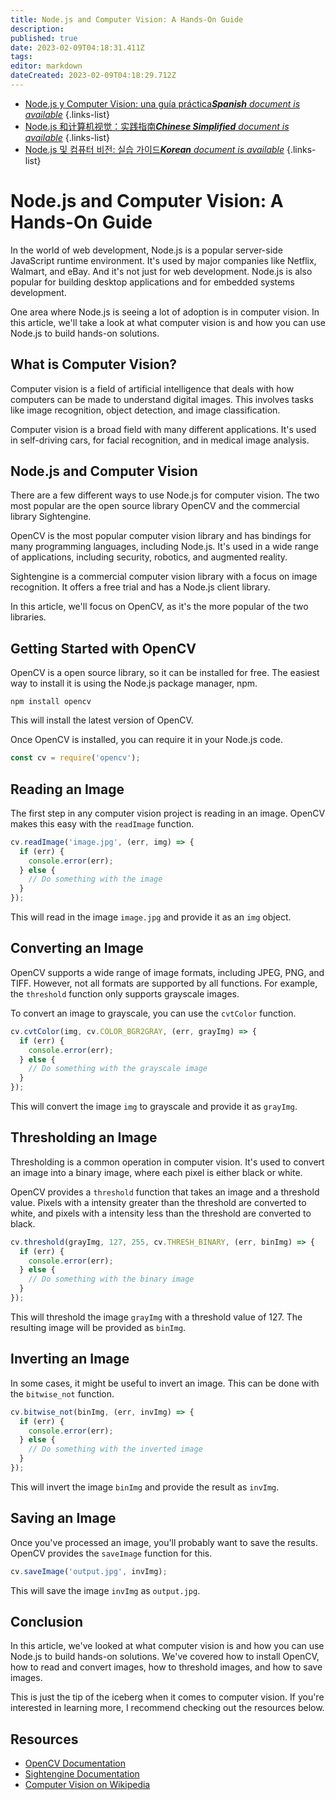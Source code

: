 ```yaml
---
title: Node.js and Computer Vision: A Hands-On Guide
description: 
published: true
date: 2023-02-09T04:18:31.411Z
tags: 
editor: markdown
dateCreated: 2023-02-09T04:18:29.712Z
---
```


- [Node.js y Computer Vision: una guía práctica***Spanish** document is available*](/es/Knowledge-base/Nodejs/node-js-and-computer-vision-a-hands-on-guide)
{.links-list}
- [Node.js 和计算机视觉：实践指南***Chinese Simplified** document is available*](/zh/Knowledge-base/Nodejs/node-js-and-computer-vision-a-hands-on-guide)
{.links-list}
- [Node.js 및 컴퓨터 비전: 실습 가이드***Korean** document is available*](/ko/Knowledge-base/Nodejs/node-js-and-computer-vision-a-hands-on-guide)
{.links-list}


# Node.js and Computer Vision: A Hands-On Guide

In the world of web development, Node.js is a popular server-side JavaScript runtime environment. It's used by major companies like Netflix, Walmart, and eBay. And it's not just for web development. Node.js is also popular for building desktop applications and for embedded systems development.

One area where Node.js is seeing a lot of adoption is in computer vision. In this article, we'll take a look at what computer vision is and how you can use Node.js to build hands-on solutions.

## What is Computer Vision?

Computer vision is a field of artificial intelligence that deals with how computers can be made to understand digital images. This involves tasks like image recognition, object detection, and image classification.

Computer vision is a broad field with many different applications. It's used in self-driving cars, for facial recognition, and in medical image analysis.

## Node.js and Computer Vision

There are a few different ways to use Node.js for computer vision. The two most popular are the open source library OpenCV and the commercial library Sightengine.

OpenCV is the most popular computer vision library and has bindings for many programming languages, including Node.js. It's used in a wide range of applications, including security, robotics, and augmented reality.

Sightengine is a commercial computer vision library with a focus on image recognition. It offers a free trial and has a Node.js client library.

In this article, we'll focus on OpenCV, as it's the more popular of the two libraries.

## Getting Started with OpenCV

OpenCV is a open source library, so it can be installed for free. The easiest way to install it is using the Node.js package manager, npm.

```
npm install opencv
```

This will install the latest version of OpenCV.

Once OpenCV is installed, you can require it in your Node.js code.

```javascript
const cv = require('opencv');
```

## Reading an Image

The first step in any computer vision project is reading in an image. OpenCV makes this easy with the `readImage` function.

```javascript
cv.readImage('image.jpg', (err, img) => {
  if (err) {
    console.error(err);
  } else {
    // Do something with the image
  }
});
```

This will read in the image `image.jpg` and provide it as an `img` object.

## Converting an Image

OpenCV supports a wide range of image formats, including JPEG, PNG, and TIFF. However, not all formats are supported by all functions. For example, the `threshold` function only supports grayscale images.

To convert an image to grayscale, you can use the `cvtColor` function.

```javascript
cv.cvtColor(img, cv.COLOR_BGR2GRAY, (err, grayImg) => {
  if (err) {
    console.error(err);
  } else {
    // Do something with the grayscale image
  }
});
```

This will convert the image `img` to grayscale and provide it as `grayImg`.

## Thresholding an Image

Thresholding is a common operation in computer vision. It's used to convert an image into a binary image, where each pixel is either black or white.

OpenCV provides a `threshold` function that takes an image and a threshold value. Pixels with a intensity greater than the threshold are converted to white, and pixels with a intensity less than the threshold are converted to black.

```javascript
cv.threshold(grayImg, 127, 255, cv.THRESH_BINARY, (err, binImg) => {
  if (err) {
    console.error(err);
  } else {
    // Do something with the binary image
  }
});
```

This will threshold the image `grayImg` with a threshold value of 127. The resulting image will be provided as `binImg`.

## Inverting an Image

In some cases, it might be useful to invert an image. This can be done with the `bitwise_not` function.

```javascript
cv.bitwise_not(binImg, (err, invImg) => {
  if (err) {
    console.error(err);
  } else {
    // Do something with the inverted image
  }
});
```

This will invert the image `binImg` and provide the result as `invImg`.

## Saving an Image

Once you've processed an image, you'll probably want to save the results. OpenCV provides the `saveImage` function for this.

```javascript
cv.saveImage('output.jpg', invImg);
```

This will save the image `invImg` as `output.jpg`.

## Conclusion

In this article, we've looked at what computer vision is and how you can use Node.js to build hands-on solutions. We've covered how to install OpenCV, how to read and convert images, how to threshold images, and how to save images.

This is just the tip of the iceberg when it comes to computer vision. If you're interested in learning more, I recommend checking out the resources below.

## Resources

- [OpenCV Documentation](https://docs.opencv.org/4.1.0/)
- [Sightengine Documentation](https://sightengine.com/docs/reference/nodejs)
- [Computer Vision on Wikipedia](https://en.wikipedia.org/wiki/Computer_vision)